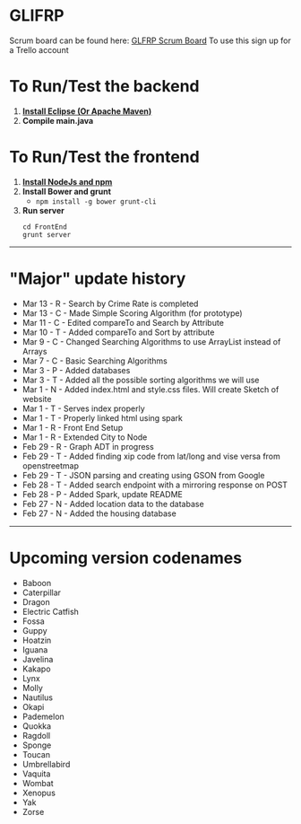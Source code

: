 # GLIFRP
Scrum board can be found here: 
<a href="https://trello.com/b/YEKUDQie">GLFRP Scrum Board</a>
To use this sign up for a Trello account

# To Run/Test the backend
1. <a href="https://eclipse.org/downloads/"> **Install Eclipse (Or Apache Maven)** </a>
2. **Compile main.java**

# To Run/Test the frontend
1. <a href="https://nodejs.org/en/"> **Install NodeJs and npm** </a>
2. **Install Bower and grunt**
	* ```npm install -g bower grunt-cli```
3. **Run server**
	```
	cd FrontEnd
	grunt server
	```
	
___________________________________________________________________________________________
# "Major" update history
* Mar 13 - R - Search by Crime Rate is completed
* Mar 13 - C - Made Simple Scoring Algorithm (for prototype)
* Mar 11 - C - Edited compareTo and Search by Attribute
* Mar 10 - T - Added compareTo and Sort by attribute
* Mar 9 - C - Changed Searching Algorithms to use ArrayList instead of Arrays
* Mar 7 - C - Basic Searching Algorithms
* Mar 3 - P - Added databases
* Mar 3 - T - Added all the possible sorting algorithms we will use
* Mar 1 - N - Added index.html and style.css files. Will create Sketch of website
* Mar 1 - T - Serves index properly
* Mar 1 - T - Properly linked html using spark
* Mar 1 - R - Front End Setup
* Mar 1 - R - Extended City to Node
* Feb 29 - R - Graph ADT in progress
* Feb 29 - T - Added finding xip code from lat/long and vise versa from openstreetmap
* Feb 29 - T - JSON parsing and creating using GSON from Google
* Feb 28 - T - Added search endpoint with a mirroring response on POST
* Feb 28 - P - Added Spark, update README
* Feb 27 - N - Added location data to the database
* Feb 27 - N - Added the housing database



_________________________________________________________________________________
# Upcoming version codenames
* Baboon
* Caterpillar
* Dragon
* Electric Catfish
* Fossa
* Guppy
* Hoatzin
* Iguana
* Javelina
* Kakapo
* Lynx
* Molly
* Nautilus
* Okapi
* Pademelon
* Quokka
* Ragdoll
* Sponge
* Toucan
* Umbrellabird
* Vaquita
* Wombat
* Xenopus
* Yak
* Zorse
